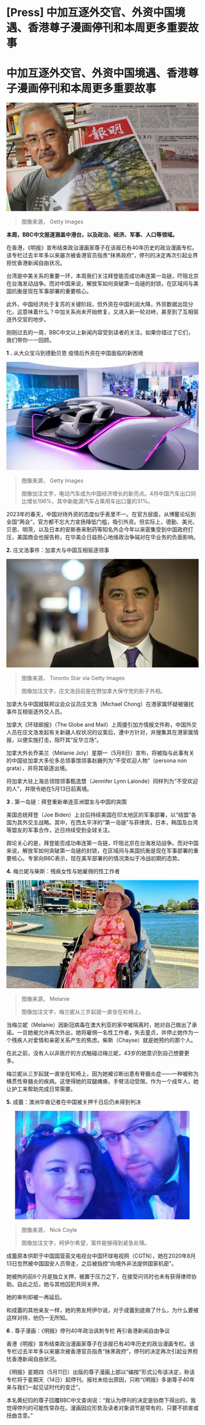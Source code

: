 # [Press] 中加互逐外交官、外资中国境遇、香港尊子漫画停刊和本周更多重要故事

#  中加互逐外交官、外资中国境遇、香港尊子漫画停刊和本周更多重要故事


![香港着名时政尊子漫画遭停刊 记协批评：对政府施政没好处](_129707009_p0fmp9tw.jpg)

> 图像来源，  Getty Images

**本周，BBC中文报道涵盖中港台，以及政治、经济、军事、人口等领域。**

在香港，《明报》宣布结束政治漫画家尊子在该报已有40年历史的政治漫画专栏。该专栏过去半年多以来屡次被香港官员指责“抹黑政府”，停刊的决定再次引起业界担忧香港新闻自由状况。

台湾是中美关系的重要一环，本周我们关注拜登能否成功串连第一岛链，吓阻北京在台海发动战争。而对中国来说，解放军如何突破第一岛链的封锁，在区域间与美国抗衡是现在军事部署的重要核心。

此外，中国经济处于复苏的关键阶段，但外资在中国利润大降，外贸数据出现分化，这意味着什么？中加关系尚未开始修复，又进入新一轮对峙，甚至到了互相驱逐外交官的地步。

刚刚过去的一周，BBC中文以上新闻内容受到读者的关注。如果你错过了它们，我们带你一一回顾。

**1** **.** 从大众宝马到德勤贝恩 疫情后外资在中国面临的新困境 

![GettyImages- 4月18日，上海车展上红旗展出的一辆E- LS概念车。](_129664518_gettyimages-418e-ls.jpg)

> 图像来源，  Getty Images
>
> 图像加注文字，电动汽车成为中国经济增长的新亮点。4月中国汽车出口同比增长196%，其中新能源汽车占乘用车出口量的31%。

2023年的春天，中国对待外资的态度似乎表里不一。在官方层面，从博鳌论坛到全国“两会”，官方都不忘大力宣扬降低门槛，吸引外资。但实际上，德勤、美光、贝恩、明茨，以及日本的安斯泰来制药等知名外企今年以来密集受到中国政府打压，美国商会也报告称，在华美企日益担心地缘政治争端对在华业务的负面影响。

**2.** 庄文浩事件：加拿大与中国互相驱逐领事 

![庄文浩（资料图片）](_129609465_gettyimages-462284710.jpg)

> 图像来源，  Toronto Star via Getty Images
>
> 图像加注文字，庄文浩目前是在野加拿大保守党的影子外相。

加拿大与中国就联邦议会众议员庄文浩（Michael Chong）在港家属怀疑被骚扰事件互相驱逐外交人员。

加拿大《环球邮报》（The Globe and Mail）上周援引加方情报文件称，中国外交人员在庄文浩发起有关新疆人权状况的议案后，遭中方针对，并搜集其在港家属情报，以便实施打击，阻吓其“反华立场”。

加拿大外长乔美兰（Mélanie Joly）星期一（5月8日）宣布，将被指与此事有关的中国驻加拿大多伦多总领事馆领事赵巍列为“不受欢迎人物”（persona non grata），并将其驱逐出境。

将加拿大驻上海总领馆领事甄逸慧（Jennifer Lynn Lalonde）同样列为“不受欢迎的人”，并限令她在5月13日前离境。

**3** **.** 第一岛链：拜登重新串连亚洲盟友与中国的突围 


美国总统拜登（Joe Biden）上台后持续美国在印太地区的军事部署，以“结盟”各国为其外交主战略。其中，在西太平洋的“第一岛链”与菲律宾，日本，韩国及台湾等盟友的军事合作，近日持续受到全球关注。

舆论关心的是，拜登能否成功串连第一岛链，吓阻北京在台海发动战争。而对中国来说，解放军如何突破第一岛链的封锁，在区域间与美国抗衡是现在军事部署的重要核心。专家向BBC表示，现在美军部署的的情况类似于冷战初期的态势。

**4.** 梅兰妮与柴斯：残疾女性与她雇佣的性工作者 

![梅兰妮。](_129582691_9f42b2a0-3aa4-4fe6-9a68-ac1944662edd.jpg)

> 图像来源，  Melanie
>
> 图像加注文字，梅兰妮从三岁起就一直坐在轮椅上。

当梅兰妮（Melanie）因新冠病毒在澳大利亚的家中被隔离时，她对自己做出了承诺。一旦她被允许再次外出，她将雇佣一名性工作者，失去童贞，并停止她作为一个残疾人对爱情和亲密关系产生的焦虑。柴斯（Chayse）就是她预约的那个人。

在此之前，没有人以非医疗的方式触碰过梅兰妮，43岁的她意识到自己想要更多。

梅兰妮从三岁起就一直坐在轮椅上，因为她被诊断出患有脊髓炎症——一种被称为横贯性脊髓炎的疾病。这使得她的双腿瘫痪，手臂活动受限。作为一个成年人，她让护工来帮助完成日常需要。

**5.** 成蕾：澳洲华裔记者在中国被关押千日后仍未得到判决 

![Cheng Lei and Nick Coyle](_129644130_aa.jpg)

> 图像来源，  Nick Coyle
>
> 图像加注文字，柯伊尔希望，案件能够得到紧急处理。

成蕾原本供职于中国国营英文电视台中国环球电视网（CGTN），她在2020年8月13日忽然被中国国安人员带走，之后被指控“向境外非法提供国家机密”。

她被拘的前6个月是独立关押，被置于压力之下，在接受问讯时也未有获得律师协助。自此之后，她与其他囚犯共同关押。

她的审判却被一再延后。

和成蕾的其他亲友一样，她的男友柯伊尔说，对于成蕾到底做了什么，为什么要被这样对待，他仍一无所知。

**6** **.** 尊子漫画：《明报》停刊40年政治讽刺专栏 再引香港新闻自由争议 


香港《明报》宣布结束政治漫画家尊子在该报已有40年历史的政治漫画专栏。该专栏过去半年多以来屡次被香港官员指责“抹黑政府”，停刊的决定再次引起业界担忧香港新闻自由状况。

《明报》星期四（5月11日）出版的尊子漫画上部以“编按”形式公布该决定，称该专栏将于星期天（14日）起停刊。报社未给出原因，只称“《明报》多谢尊子40年来与我们一起见证时代的变迁”。

本名黄纪钧的尊子回覆BBC中文查询说：“我认为停刊的决定是协商下得出的。我觉得停刋的可能性常存在。漫画因应形势及读者对象调节是常有的，只要不损害或扭曲含意。”


